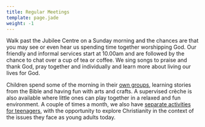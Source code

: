 ```yaml
---
title: Regular Meetings
template: page.jade
weight: -1
---
```


Walk past the Jubilee Centre on a Sunday morning and the chances are that you may see or even hear us spending time together worshipping God. Our friendly and informal services start at 10.00am and are followed by the chance to chat over a cup of tea or coffee. We sing songs to praise and thank God, pray together and individually and learn more about living our lives for God.  

Children spend some of the morning in their [own groups](/pages/what-we-do/children-and-families/#sundays), learning stories from the Bible and having fun with arts and crafts. A supervised crèche is also available where little ones can play together in a relaxed and fun environment. A couple of times a month, we also have [separate activities for teenagers](/pages/what-we-do/youth/#sundays), with the opportunity to explore Christianity in the context of the issues they face as young adults today.
